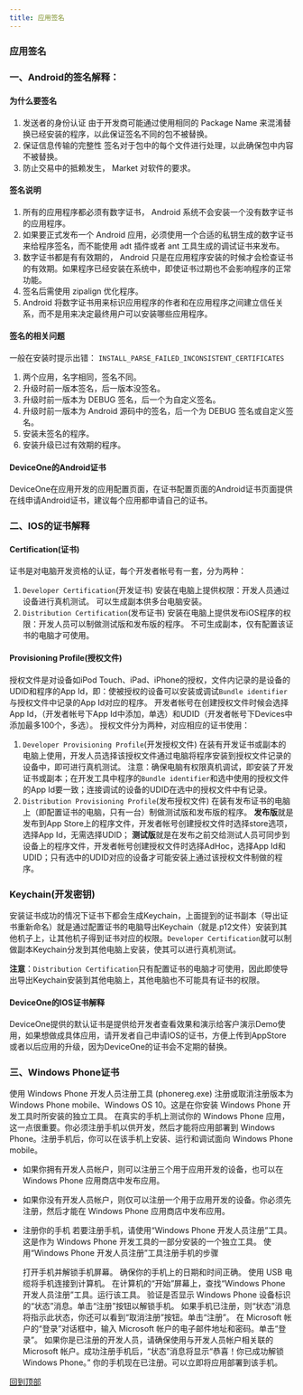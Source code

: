 ```yaml
---
title: 应用签名
---
```

### 应用签名


### 一、Android的签名解释：

#### 为什么要签名
1. 发送者的身份认证
由于开发商可能通过使用相同的 Package Name 来混淆替换已经安装的程序，以此保证签名不同的包不被替换。
2. 保证信息传输的完整性
签名对于包中的每个文件进行处理，以此确保包中内容不被替换。
3. 防止交易中的抵赖发生， Market 对软件的要求。

#### 签名说明

1. 所有的应用程序都必须有数字证书， Android 系统不会安装一个没有数字证书的应用程序。
2. 如果要正式发布一个 Android 应用，必须使用一个合适的私钥生成的数字证书来给程序签名，而不能使用 adt 插件或者 ant 工具生成的调试证书来发布。
3. 数字证书都是有有效期的， Android 只是在应用程序安装的时候才会检查证书的有效期。如果程序已经安装在系统中，即使证书过期也不会影响程序的正常功能。
4. 签名后需使用 zipalign 优化程序。
5. Android 将数字证书用来标识应用程序的作者和在应用程序之间建立信任关系，而不是用来决定最终用户可以安装哪些应用程序。

#### 签名的相关问题

一般在安装时提示出错： `INSTALL_PARSE_FAILED_INCONSISTENT_CERTIFICATES`

1. 两个应用，名字相同，签名不同。
2. 升级时前一版本签名，后一版本没签名。
3. 升级时前一版本为 DEBUG 签名，后一个为自定义签名。
4. 升级时前一版本为 Android 源码中的签名，后一个为 DEBUG 签名或自定义签名。
5. 安装未签名的程序。
6. 安装升级已过有效期的程序。

#### DeviceOne的Android证书

DeviceOne在应用开发的应用配置页面，在证书配置页面的Android证书页面提供在线申请Android证书，建议每个应用都申请自己的证书。
### 二、IOS的证书解释

#### Certification(证书)

证书是对电脑开发资格的认证，每个开发者帐号有一套，分为两种：
1. `Developer Certification`(开发证书)
安装在电脑上提供权限：开发人员通过设备进行真机测试。
可以生成副本供多台电脑安装。
2. `Distribution Certification`(发布证书)
安装在电脑上提供发布iOS程序的权限：开发人员可以制做测试版和发布版的程序。
不可生成副本，仅有配置该证书的电脑才可使用。

#### Provisioning Profile(授权文件)

授权文件是对设备如iPod Touch、iPad、iPhone的授权，文件内记录的是设备的UDID和程序的App Id，即：使被授权的设备可以安装或调试`Bundle identifier`与授权文件中记录的App Id对应的程序。
开发者帐号在创建授权文件时候会选择App Id，（开发者帐号下App Id中添加，单选）和UDID（开发者帐号下Devices中添加最多100个，多选）。
授权文件分为两种，对应相应的证书使用：
1. `Developer Provisioning Profile`(开发授权文件)
在装有开发证书或副本的电脑上使用，开发人员选择该授权文件通过电脑将程序安装到授权文件记录的设备中，即可进行真机测试。
注意：确保电脑有权限真机调试，即安装了开发证书或副本；在开发工具中程序的`Bundle identifier`和选中使用的授权文件的App Id要一致；连接调试的设备的UDID在选中的授权文件中有记录。
2. `Distribution Provisioning Profile`(发布授权文件)
在装有发布证书的电脑上（即配置证书的电脑，只有一台）制做测试版和发布版的程序。
**发布版**就是发布到App Store上的程序文件，开发者帐号创建授权文件时选择store选项，选择App Id，无需选择UDID；
**测试版**就是在发布之前交给测试人员可同步到设备上的程序文件，开发者帐号创建授权文件时选择AdHoc，选择App Id和UDID；只有选中的UDID对应的设备才可能安装上通过该授权文件制做的程序。

### Keychain(开发密钥)

安装证书成功的情况下证书下都会生成Keychain，上面提到的证书副本（导出证书重新命名）就是通过配置证书的电脑导出Keychain（就是.p12文件）安装到其他机子上，让其他机子得到证书对应的权限。`Developer Certification`就可以制做副本Keychain分发到其他电脑上安装，使其可以进行真机测试。

**注意**：`Distribution Certification`只有配置证书的电脑才可使用，因此即使导出导出Keychain安装到其他电脑上，其他电脑也不可能具有证书的权限。

#### DeviceOne的IOS证书解释

DeviceOne提供的默认证书是提供给开发者查看效果和演示给客户演示Demo使用，如果想做成具体应用，请开发者自己申请IOS的证书，方便上传到AppStore或者以后应用的升级，因为DeviceOne的证书会不定期的替换。

### 三、Windows Phone证书

使用 Windows Phone 开发人员注册工具 (phonereg.exe) 注册或取消注册版本为 Windows Phone mobile、Windows OS 10。这是在你安装 Windows Phone 开发工具时所安装的独立工具。
在真实的手机上测试你的 Windows Phone 应用，这一点很重要。你必须注册手机以供开发，然后才能将应用部署到 Windows Phone。注册手机后，你可以在该手机上安装、运行和调试面向 Windows Phone mobile。
* 如果你拥有开发人员帐户，则可以注册三个用于应用开发的设备，也可以在 Windows Phone 应用商店中发布应用。
* 如果你没有开发人员帐户，则仅可以注册一个用于应用开发的设备。你必须先注册，然后才能在 Windows Phone 应用商店中发布应用。
* 注册你的手机
若要注册手机，请使用“Windows Phone 开发人员注册”工具。这是作为 Windows Phone 开发工具的一部分安装的一个独立工具。
使用“Windows Phone 开发人员注册”工具注册手机的步骤

  打开手机并解锁手机屏幕。
  确保你的手机上的日期和时间正确。
  使用 USB 电缆将手机连接到计算机。
  在计算机的“开始”屏幕上，查找“Windows Phone 开发人员注册”工具。运行该工具。
	验证是否显示 Windows Phone 设备标识的“状态”消息。单击“注册”按钮以解锁手机。
	如果手机已注册，则“状态”消息将指示此状态，你还可以看到“取消注册”按钮。单击“注册”。
	在 Microsoft 帐户的“登录”对话框中，输入 Microsoft 帐户的电子邮件地址和密码。单击“登录”。
	如果你是已注册的开发人员，请确保使用与开发人员帐户相关联的 Microsoft 帐户。成功注册手机后，“状态”消息将显示“恭喜！你已成功解锁 Windows Phone。”
	你的手机现在已注册。可以立即将应用部署到该手机。

[回到顶部](#top)
